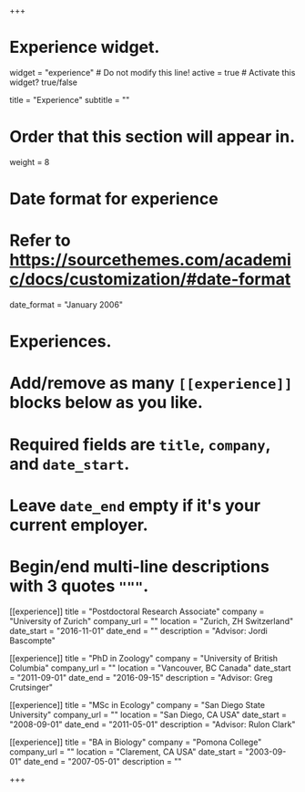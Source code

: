 +++
# Experience widget.
widget = "experience"  # Do not modify this line!
active = true  # Activate this widget? true/false

title = "Experience"
subtitle = ""

# Order that this section will appear in.
weight = 8

# Date format for experience
#   Refer to https://sourcethemes.com/academic/docs/customization/#date-format
date_format = "January 2006"

# Experiences.
#   Add/remove as many `[[experience]]` blocks below as you like.
#   Required fields are `title`, `company`, and `date_start`.
#   Leave `date_end` empty if it's your current employer.
#   Begin/end multi-line descriptions with 3 quotes `"""`.
[[experience]]
  title = "Postdoctoral Research Associate"
  company = "University of Zurich"
  company_url = ""
  location = "Zurich, ZH Switzerland"
  date_start = "2016-11-01"
  date_end = ""
  description = "Advisor: Jordi Bascompte"

[[experience]]
  title = "PhD in Zoology"
  company = "University of British Columbia"
  company_url = ""
  location = "Vancouver, BC Canada"
  date_start = "2011-09-01"
  date_end = "2016-09-15"
  description = "Advisor: Greg Crutsinger"
  
[[experience]]
  title = "MSc in Ecology"
  company = "San Diego State University"
  company_url = ""
  location = "San Diego, CA USA"
  date_start = "2008-09-01"
  date_end = "2011-05-01"
  description = "Advisor: Rulon Clark"
  
[[experience]]
  title = "BA in Biology"
  company = "Pomona College"
  company_url = ""
  location = "Clarement, CA USA"
  date_start = "2003-09-01"
  date_end = "2007-05-01"
  description = ""

+++
